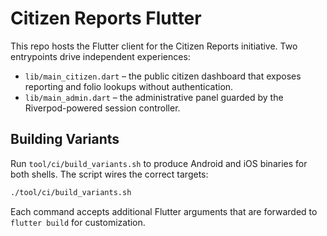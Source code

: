 # Citizen Reports Flutter

This repo hosts the Flutter client for the Citizen Reports initiative. Two entrypoints drive independent experiences:

- `lib/main_citizen.dart` – the public citizen dashboard that exposes reporting and folio lookups without authentication.
- `lib/main_admin.dart` – the administrative panel guarded by the Riverpod-powered session controller.

## Building Variants

Run `tool/ci/build_variants.sh` to produce Android and iOS binaries for both shells. The script wires the correct targets:

```bash
./tool/ci/build_variants.sh
```

Each command accepts additional Flutter arguments that are forwarded to `flutter build` for customization.